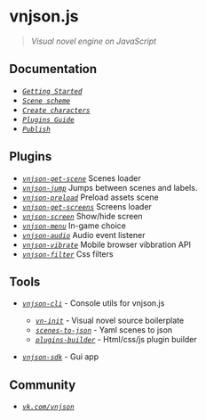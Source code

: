 # vnjson.js
> _Visual novel engine on JavaScript_


## Documentation
* [_`Getting Started`_](https://github.com/vnjson/vnjson.js/blob/master/docs/en-US/Getting-Started.md)
* [_`Scene scheme`_](https://github.com/vnjson/vnjson.js/blob/master/docs/en-US/Scene-scheme.md)
* [_`Create characters`_](https://github.com/vnjson/vnjson.js/blob/master/docs/en-US/Create-characters.md)
* [_`Plugins Guide`_](https://github.com/vnjson/vnjson.js/blob/master/docs/en-US/Plugins-guide.md)
* [_`Publish`_](https://github.com/vnjson/vnjson.js/blob/master/docs/en-US/Publish.md)


## Plugins
* [_`vnjson-get-scene`_](https://github.com/vnjson/vnjson-get-scene) Scenes loader
* [_`vnjson-jump`_](https://github.com/vnjson/vnjson-jump) Jumps between scenes and labels. 
* [_`vnjson-preload`_](https://github.com/vnjson/vnjson-preload) Preload assets scene 
* [_`vnjson-get-screens`_](https://github.com/vnjson/vnjson-get-screens) Screens loader
* [_`vnjson-screen`_](https://github.com/vnjson/vnjson-screen) Show/hide screen
* [_`vnjson-menu`_](https://github.com/vnjson/vnjson-menu) In-game choice
* [_`vnjson-audio`_](https://github.com/vnjson/vnjson-audio) Audio event listener
* [_`vnjson-vibrate`_](https://github.com/vnjson/vnjson-vibrate) Mobile browser vibbration API
* [_`vnjson-filter`_](https://github.com/vnjson/vnjson-filter) Css filters

## Tools
* [_`vnjson-cli`_](https://github.com/vnjson/vnjson-cli) -  Console utils for vnjson.js
  * [_`vn-init`_](https://github.com/vnjson/vn-init) - Visual novel source boilerplate 
  * [_`scenes-to-json`_](https://github.com/vnjson/scenes-to-json) - Yaml scenes to json
  * [_`plugins-builder`_](https://github.com/vnjson/plugins-builder) - Html/css/js plugin builder

* [_`vnjson-sdk`_](https://github.com/vnjson/vnjson-sdk) -  Gui app

## Community
* [_`vk.com/vnjson`_](https://vk.com/vnjson)
